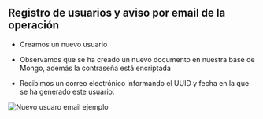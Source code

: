 ## Registro de usuarios y aviso por email de la operación

- Creamos un nuevo usuario

- Observamos que se ha creado un nuevo documento en nuestra base de Mongo, además la contraseña está encriptada

- Recibimos un correo electrónico informando el UUID y fecha en la que se ha generado este usuario.

<img src="../Entrega-18/imagesreadme/emailExample.png" alt="Nuevo usuaro email ejemplo"/>

